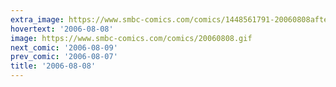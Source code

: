 ```yaml
---
extra_image: https://www.smbc-comics.com/comics/1448561791-20060808after.png
hovertext: '2006-08-08'
image: https://www.smbc-comics.com/comics/20060808.gif
next_comic: '2006-08-09'
prev_comic: '2006-08-07'
title: '2006-08-08'
---
```


